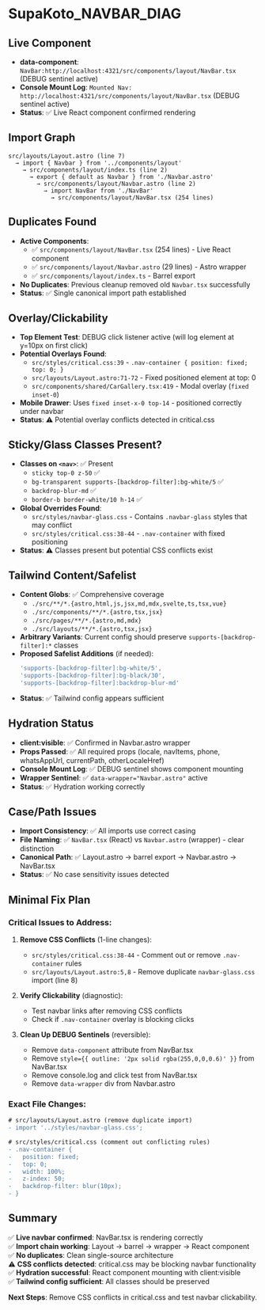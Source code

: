 # SupaKoto_NAVBAR_DIAG

## Live Component
- **data-component**: `NavBar:http://localhost:4321/src/components/layout/NavBar.tsx` (DEBUG sentinel active)
- **Console Mount Log**: `Mounted Nav: http://localhost:4321/src/components/layout/NavBar.tsx` (DEBUG sentinel active)
- **Status**: ✅ Live React component confirmed rendering

## Import Graph
```
src/layouts/Layout.astro (line 7)
  → import { Navbar } from '../components/layout'
    → src/components/layout/index.ts (line 2)
      → export { default as Navbar } from './Navbar.astro'
        → src/components/layout/Navbar.astro (line 2)
          → import NavBar from './NavBar'
            → src/components/layout/NavBar.tsx (254 lines)
```

## Duplicates Found
- **Active Components**: 
  - ✅ `src/components/layout/NavBar.tsx` (254 lines) - Live React component
  - ✅ `src/components/layout/Navbar.astro` (29 lines) - Astro wrapper
  - ✅ `src/components/layout/index.ts` - Barrel export
- **No Duplicates**: Previous cleanup removed old `Navbar.tsx` successfully
- **Status**: ✅ Single canonical import path established

## Overlay/Clickability
- **Top Element Test**: DEBUG click listener active (will log element at y=10px on first click)
- **Potential Overlays Found**:
  - `src/styles/critical.css:39` - `.nav-container { position: fixed; top: 0; }`
  - `src/layouts/Layout.astro:71-72` - Fixed positioned element at top: 0
  - `src/components/shared/CarGallery.tsx:419` - Modal overlay (`fixed inset-0`)
- **Mobile Drawer**: Uses `fixed inset-x-0 top-14` - positioned correctly under navbar
- **Status**: ⚠️ Potential overlay conflicts detected in critical.css

## Sticky/Glass Classes Present?
- **Classes on `<nav>`**: ✅ Present
  - `sticky top-0 z-50` ✅
  - `bg-transparent supports-[backdrop-filter]:bg-white/5` ✅
  - `backdrop-blur-md` ✅
  - `border-b border-white/10 h-14` ✅
- **Global Overrides Found**:
  - `src/styles/navbar-glass.css` - Contains `.navbar-glass` styles that may conflict
  - `src/styles/critical.css:38-44` - `.nav-container` with fixed positioning
- **Status**: ⚠️ Classes present but potential CSS conflicts exist

## Tailwind Content/Safelist
- **Content Globs**: ✅ Comprehensive coverage
  - `./src/**/*.{astro,html,js,jsx,md,mdx,svelte,ts,tsx,vue}`
  - `./src/components/**/*.{astro,tsx,jsx}`
  - `./src/pages/**/*.{astro,md,mdx}`
  - `./src/layouts/**/*.{astro,tsx,jsx}`
- **Arbitrary Variants**: Current config should preserve `supports-[backdrop-filter]:*` classes
- **Proposed Safelist Additions** (if needed):
  ```js
  'supports-[backdrop-filter]:bg-white/5',
  'supports-[backdrop-filter]:bg-black/30', 
  'supports-[backdrop-filter]:backdrop-blur-md'
  ```
- **Status**: ✅ Tailwind config appears sufficient

## Hydration Status
- **client:visible**: ✅ Confirmed in Navbar.astro wrapper
- **Props Passed**: ✅ All required props (locale, navItems, phone, whatsAppUrl, currentPath, otherLocaleHref)
- **Console Mount Log**: ✅ DEBUG sentinel shows component mounting
- **Wrapper Sentinel**: ✅ `data-wrapper="Navbar.astro"` active
- **Status**: ✅ Hydration working correctly

## Case/Path Issues
- **Import Consistency**: ✅ All imports use correct casing
- **File Naming**: ✅ `NavBar.tsx` (React) vs `Navbar.astro` (wrapper) - clear distinction
- **Canonical Path**: ✅ Layout.astro → barrel export → Navbar.astro → NavBar.tsx
- **Status**: ✅ No case sensitivity issues detected

## Minimal Fix Plan

### Critical Issues to Address:

1. **Remove CSS Conflicts** (1-line changes):
   - `src/styles/critical.css:38-44` - Comment out or remove `.nav-container` rules
   - `src/layouts/Layout.astro:5,8` - Remove duplicate `navbar-glass.css` import (line 8)

2. **Verify Clickability** (diagnostic):
   - Test navbar links after removing CSS conflicts
   - Check if `.nav-container` overlay is blocking clicks

3. **Clean Up DEBUG Sentinels** (reversible):
   - Remove `data-component` attribute from NavBar.tsx
   - Remove `style={{ outline: '2px solid rgba(255,0,0,0.6)' }}` from NavBar.tsx  
   - Remove console.log and click test from NavBar.tsx
   - Remove `data-wrapper` div from Navbar.astro

### Exact File Changes:
```diff
# src/layouts/Layout.astro (remove duplicate import)
- import '../styles/navbar-glass.css';

# src/styles/critical.css (comment out conflicting rules)
- .nav-container {
-   position: fixed;
-   top: 0;
-   width: 100%;
-   z-index: 50;
-   backdrop-filter: blur(10px);
- }
```

## Summary
✅ **Live navbar confirmed**: NavBar.tsx is rendering correctly  
✅ **Import chain working**: Layout → barrel → wrapper → React component  
✅ **No duplicates**: Clean single-source architecture  
⚠️ **CSS conflicts detected**: critical.css may be blocking navbar functionality  
✅ **Hydration successful**: React component mounting with client:visible  
✅ **Tailwind config sufficient**: All classes should be preserved  

**Next Steps**: Remove CSS conflicts in critical.css and test navbar clickability.
